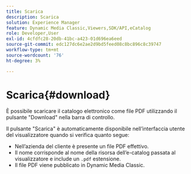 ```yaml
---
title: Scarica
description: Scarica
solution: Experience Manager
feature: Dynamic Media Classic,Viewers,SDK/API,eCatalog
role: Developer,User
exl-id: 4cfdfc28-20db-41bc-a423-01d696ea6eed
source-git-commit: edc127dc6e2ae2d9bd5feed08c8bc896c8c39747
workflow-type: tm+mt
source-wordcount: '76'
ht-degree: 3%

---
```


# Scarica{#download}

È possibile scaricare il catalogo elettronico come file PDF utilizzando il pulsante &quot;Download&quot; nella barra di controllo.

Il pulsante &quot;Scarica&quot; è automaticamente disponibile nell’interfaccia utente del visualizzatore quando si verifica quanto segue:

* Nell’azienda del cliente è presente un file PDF effettivo.
* Il nome corrisponde al nome della risorsa dell’e-catalog passata al visualizzatore e include un `.pdf` estensione.
* Il file PDF viene pubblicato in Dynamic Media Classic.
